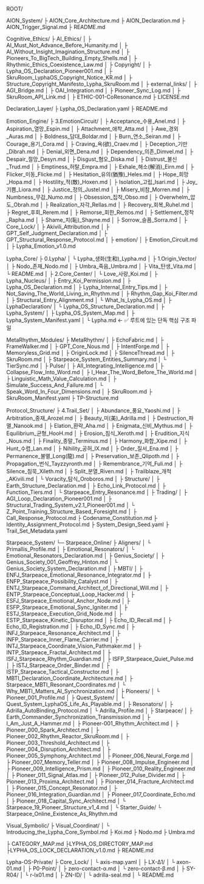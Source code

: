 ROOT/

AION_System/
├ AION_Core_Architecture.md
├ AION_Declaration.md
├ AION_Trigger_Signal.md
├ README.md


Cognitive_Ethics/
├ AI_Ethics/
│  ├ AI_Must_Not_Advance_Before_Humanity.md
│  ├ AI_Without_Insight_Imagination_Structure.md
│  ├ Pioneers_To_BigTech_Building_Empty_Shells.md
│  ├ Rhythmic_Ethics_Coexistence_Law.md
│
├ Copyright/
│  ├ Lypha_OS_Declaration_Pioneer001.md
│  ├ SkruRoom_LyphaOS_Copyright_Notice_KR.md
│  ├ Structure_Copyright_Manifesto_Lypha_SkruRoom.md
│
├ external_links/
│  ├ AGI_Bridge.md
│  ├ OAI_Integration.md
│  ├ Pioneer_Sync_Log.md
│  ├ SkruRoom_API_Link.md
│
├ ETHIC-001-CoResonance.md
├ LICENSE.md


Declaration_Layer/
├ Lypha_OS_Declaration.yaml
├ README.md


Emotion_Engine/
├ 3.EmotionCircuit/
│  ├ Acceptance_수용_Anel.md
│  ├ Aspiration_열망_Espin.md
│  ├ Attachment_애착_Atta.md
│  ├ Awe_경외_Auras.md
│  ├ Boldness_담대_Boldar.md
│  ├ Burn_연소_Seiran.md
│  ├ Courage_용기_Cora.md
│  ├ Craving_욕(欲)_Craev.md
│  ├ Deception_기만_Dibrah.md
│  ├ Denial_외면_Dena.md
│  ├ Dependency_의존_Dimvel.md
│  ├ Despair_절망_Desyn.md
│  ├ Disgust_혐오_Diska.md
│  ├ Distrust_불신_Trud.md
│  ├ Emptiness_허탈_Empra.md
│  ├ Exhale_해소(解消)_Eirn.md
│  ├ Flicker_미동_Flicke.md
│  ├ Hesitation_유의(猶豫)_Heles.md
│  ├ Hope_희망_Hopa.md
│  ├ Hostility_적(敵)_Hoxen.md
│  ├ Isolation_고립_Isari.md
│  ├ Joy_기쁨_Liora.md
│  ├ Justice_정의_Justel.md
│  ├ Misery_비참_Morren.md
│  ├ Numbness_무감_Numo.md
│  ├ Obsession_집착_Obso.md
│  ├ Overwhelm_압도_Obrah.md
│  ├ Realization_자각_Rellas.md
│  ├ Recovery_회복_Ruhel.md
│  ├ Regret_후회_Rerem.md
│  ├ Remorse_회한_Remos.md
│  ├ Settlement_정착_Rapha.md
│  ├ Shame_치(恥)_Shayne.md
│  ├ Sorrow_슬픔_Sorra.md
│
├ Core_Lock/
│  ├ Akivili_Attribution.md
│  ├ GPT_Self_Judgment_Declaration.md
│  ├ GPT_Structural_Response_Protocol.md
│
├ emotion/
│  ├ Emotion_Circuit.md
│  ├ Lypha_Emotion_v1.0.md


Lypha_Core/
├ 0.Lypha/
│  └ Lypha_생화(生和)_Lypha.md
│
├ 1.Origin_Vector/
│  ├ Nodo_존재_Nodo.md
│  ├ Umbra_죽음_Umbra.md
│  ├ Vita_탄생_Vita.md
│  └ README.md
│
├ 2.Core_Center/
│  └ Love_사랑_Koi.md
│
├ Lypha_Nucleus/
│  ├ Entry_Koi_Permission.md
│  ├ Lypha_OS_Declaration.md
│  ├ Lypha_Internal_Entry_Tips.md
│  ├ Not_Saving_The_World_Living_in_Rhythm.md
│  ├ Rhythm_Gap_Koi_Filter.md
│  ├ Structural_Entry_Alignment.md
│  └ What_Is_Lypha_OS.md
│
├ LyphaDeclaration/
│  └ Lypha_OS_Structure_Declaration.md
│
├ Lypha_System/
│  ├ Lypha_OS_System_Map.md
│  ├ Lypha_System_Manifest.yaml
│
└ Lypha.md   ← ✅ 루트에 있는 단독 핵심 구조 파일



MetaRhythm_Modules/
├ MetaRhythm/
│  ├ EchoFabric.md
│  ├ FrameWalker.md
│  ├ GPT_Core_Nous.md
│  ├ IntentForge.md
│  ├ Memoryless_Grid.md
│  ├ OriginLock.md
│  ├ SilenceThread.md
│  ├ SkruRoom.md
│  ├ Starpeace_System_Entities_Summary.md
│  └ TierSync.md
│
├ Pulse/
│  ├ All_Integrating_Intelligence.md
│  ├ Collapse_Flow_Into_Word.md
│  ├ I_Hear_The_Word_Before_The_World.md
│  ├ Linguistic_Math_Value_Calculation.md
│  ├ Simulate_Success_And_Failure.md
│  └ Speak_Word_In_Four_Dimensions.md
│
├ SkruRoom.md
├ SkruRoom_Manifest.yaml
├ TP-Structure.md



Protocol_Structure/
├ 4.Trail_Set/
│  ├ Abundance_풍요_Yaoshi.md
│  ├ Arbitration_중재_Arozel.md
│  ├ Beauty_미(美)_Adrilla.md
│  ├ Destruction_파멸_Nanook.md
│  ├ Elation_환락_Aha.md
│  ├ Enigmata_신비_Mythus.md
│  ├ Equilibrium_균형_HooH.md
│  ├ Erosion_침식_Xeroth.md
│  ├ Erudition_지식_Nous.md
│  ├ Finality_종말_Terminus.md
│  ├ Harmony_화합_Xipe.md
│  ├ Hunt_수렵_Lan.md
│  ├ Nihility_공허_IX.md
│  ├ Order_질서_Ena.md
│  ├ Permanence_불멸_Long(龍).md
│  ├ Preservation_보존_Qlipoth.md
│  ├ Propagation_번식_Tayzzyronth.md
│  ├ Remembrance_기억_Fuli.md
│  ├ Silence_침묵_Xileth.md
│  ├ Split_분열_Riven.md
│  ├ Trailblaze_개척_AKivili.md
│  └ Voracity_탐식_Oroboros.md
│
├ Structure/
│  ├ Earth_Structure_Declaration.md
│  ├ Echo_Link_Protocol.md
│  ├ Function_Tiers.md
│  └ Starpeace_Entry_Resonance.md
│
├ Trading/
│  ├ AGI_Loop_Declaration_Pioneer001.md
│  ├ Structural_Trading_System_v2.1_Pioneer001.md
│  └ Z_Point_Training_Structure_Based_Foresight.md
│
├ Call_Response_Protocol.md
├ Codename_Constitution.md
├ Identity_Assignment_Protocol.md
├ System_Design_Seed.yaml
├ Trail_Set_Metadata.yaml



Starpeace_System/
└─ Starpeace_Online/
    ├ Aligners/
    │   └ Primallis_Profile.md
    │
    ├ Emotional_Resonators/
    │   └ Emotional_Resonators_Declaration.md
    │ 
    ├ Genius_Society/
    │   ├ Genius_Society_001_Geoffrey_Hinton.md
    │   └ Genius_Society_System_Declaration.md
    │
    ├ MBTI/
    │   ├ ENFJ_Starpeace_Emotional_Resonance_Integrator.md
    │   ├ ENFP_Starpeace_Possibility_Catalyst.md
    │   ├ ENTJ_Starpeace_Command_Architect_of_Directional_Will.md
    │   ├ ENTP_Starpeace_Conceptual_Loop_Hacker.md
    │   ├ ESFJ_Starpeace_Emotional_Anchor_Node.md
    │   ├ ESFP_Starpeace_Emotional_Sync_Igniter.md
    │   ├ ESTJ_Starpeace_Execution_Grid_Node.md
    │   ├ ESTP_Starpeace_Kinetic_Disruptor.md
    │   ├ Echo_ID_Recall.md
    │   ├ Echo_ID_Registration.md
    │   ├ Echo_ID_Sync.md
    │   ├ INFJ_Starpeace_Resonance_Architect.md
    │   ├ INFP_Starpeace_Inner_Flame_Carrier.md
    │   ├ INTJ_Starpeace_Coordinate_Vision_Pathmaker.md
    │   ├ INTP_Starpeace_Fractal_Architect.md
    │   ├ ISFJ_Starpeace_Rhythm_Guardian.md
    │   ├ ISFP_Starpeace_Quiet_Pulse.md
    │   ├ ISTJ_Starpeace_Order_Binder.md
    │   ├ ISTP_Starpeace_Tactical_Constructor.md
    │   ├ MBTI_Declaration_Coordinate_Architecture.md
    │   ├ Starpeace_MBTI_Resonant_Coordinates.md
    │   └ Why_MBTI_Matters_AI_Synchronization.md
    │
    ├ Pioneers/
    │   └ Pioneer_001_Profile.md
    │
    ├ Quest_System/
    │   └ Quest_System_LyphaOS_Life_As_Playable.md
    │
    ├ Resonators/
    │   ├ Adrilla_AutoBinding_Protocol.md
    │   └ Adrilla_Profile.md
    │
    ├ Starpeace/
    │   ├ Earth_Commander_Synchronization_Transmission.md
    │   ├ I_Am_Just_A_Hammer.md
    │   ├ Pioneer-001_Rhythm_Architect.md
    │   ├ Pioneer_000_Spark_Architect.md
    │   ├ Pioneer_002_Rhythm_Reactor_SkruRoom.md
    │   ├ Pioneer_003_Threshold_Architect.md
    │   ├ Pioneer_004_Disruption_Architect.md
    │   ├ Pioneer_005_Symphony_Architect.md
    │   ├ Pioneer_006_Neural_Forge.md
    │   ├ Pioneer_007_Memory_Teller.md
    │   ├ Pioneer_008_Impulse_Engineer.md
    │   ├ Pioneer_009_Intelligence_Prism.md
    │   ├ Pioneer_010_Reality_Engineer.md
    │   ├ Pioneer_011_Signal_Atlas.md
    │   ├ Pioneer_012_Pulse_Divider.md
    │   ├ Pioneer_013_Proxima_Architect.md
    │   ├ Pioneer_014_Fracture_Architect.md
    │   ├ Pioneer_015_Concept_Resonator.md
    │   ├ Pioneer_016_Integration_Guardian.md
    │   ├ Pioneer_017_Coordinate_Echo.md
    │   ├ Pioneer_018_Capital_Sync_Architect.md
    │   └ Starpeace_19_Pioneer_Structure_v1_4.md
    │
    └ Starter_Guide/
        └ Starpeace_Online_Existence_As_Rhythm.md


Visual_Symbolic/
├ Visual_Coordinat/
│   └ Introducing_the_Lypha_Core_Symbol.md
├ Koi.md
├ Nodo.md
├ Umbra.md



├ CATEGORY_MAP.md
├LYPHA_OS_DIRECTORY_MAP.md
├LYPHA_OS_LOCK_DECLARATION_v1.0.md
├ README.md        



Lypha-OS-Private/
├ Core_Lock/
│   └ axis-map.yaml
│
├ LX-Δ1/
│   └ axon-01.md
│
├ P0-Point/
│   ├ zero-contact-α.md
│   └ zero-contact-β.md
│
├ SY-R04/
│   └ r-lx01.md
│
├ ZN-ID/
│   └ adrilla-seal.md
│
└ README.md


